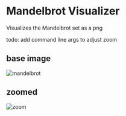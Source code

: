 # Mandelbrot Visualizer

Visualizes the Mandelbrot set as a png

todo: add command line args to adjust zoom

## base image
![mandelbrot](https://github.com/MarkyMan4/mandelbrot-visualizer/assets/37815834/884fce79-569d-4011-a963-78a5a4f5876e)

## zoomed
![zoom](https://github.com/MarkyMan4/mandelbrot-visualizer/assets/37815834/54d04ad8-d47b-4c52-8f7c-4e5eec4e1c18)
